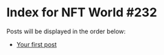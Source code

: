 # Index for NFT World #232
Posts will be displayed in the order below:

- [Your first post](./001-first.md)

